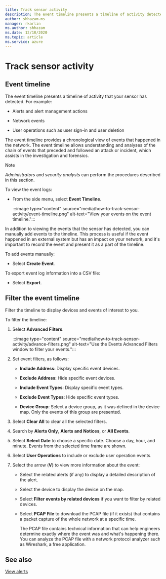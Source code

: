 ```yaml
---
title: Track sensor activity
description: The event timeline presents a timeline of activity detected on your network, including alerts and alert management actions, network events, and user operations such as user sign-in and user deletion.
author: shhazam-ms
manager: rkarlin
ms.author: shhazam
ms.date: 12/10/2020
ms.topic: article
ms.service: azure
---
```


# Track sensor activity

## Event timeline

The event timeline presents a timeline of activity that your sensor has detected. For example:

  - Alerts and alert management actions

  - Network events

  - User operations such as user sign-in and user deletion

The event timeline provides a chronological view of events that happened in the network. The event timeline allows understanding and analyses of the chain of events that preceded and followed an attack or incident, which assists in the investigation and forensics.

> [!NOTE]
> *Administrators* and *security analysts* can perform the procedures described in this section.

To view the event logs:

- From the side menu, select **Event Timeline**.

   :::image type="content" source="media/how-to-track-sensor-activity/event-timeline.png" alt-text="View your events on the event timeline.":::

In addition to viewing the events that the sensor has detected, you can manually add events to the timeline. This process is useful if the event happened in an external system but has an impact on your network, and it's important to record the event and present it as a part of the timeline.

To add events manually:

- Select **Create Event**.

To export event log information into a CSV file:

- Select **Export**.

## Filter the event timeline

Filter the timeline to display devices and events of interest to you.

To filter the timeline:

1. Select **Advanced Filters**.

   :::image type="content" source="media/how-to-track-sensor-activity/advance-filters.png" alt-text="Use the Events Advanced Filters window to filter your events.":::

2. Set event filters, as follows:

   - **Include Address**: Display specific event devices.

   - **Exclude Address**: Hide specific event devices.

   - **Include Event Types**: Display specific event types.

   - **Exclude Event Types**: Hide specific event types.

   - **Device Group**: Select a device group, as it was defined in the device map. Only the events of this group are presented.

3. Select **Clear All** to clear all the selected filters.

4. Search by **Alerts Only**, **Alerts and Notices**, or **All Events**.

5. Select **Select Date** to choose a specific date. Choose a day, hour, and minute. Events from the selected time frame are shown.

6.  Select **User Operations** to include or exclude user operation events.

7.  Select the arrow (**V**) to view more information about the event:

    - Select the related alerts (if any) to display a detailed description of the alert.

    - Select the device to display the device on the map.

    - Select **Filter events by related devices** if you want to filter by related devices.

    - Select **PCAP File** to download the PCAP file (if it exists) that contains a packet capture of the whole network at a specific time. 
    
      The PCAP file contains technical information that can help engineers determine exactly where the event was and what's happening there. You can analyze the PCAP file with a network protocol analyzer such as Wireshark, a free application.

## See also

[View alerts](how-to-view-alerts.md)
